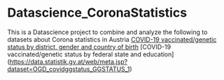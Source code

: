 # Datascience_CoronaStatistics
This is a Datascience project to combine and analyze the following to datasets about Corona statistics in Austria
[COVID-19 vaccinated/genetic status by district, gender and country of birth](https://data.statistik.gv.at/web/meta.jsp?dataset=OGD_covidggstatus2_GGSTATUS_2)
[COVID-19 vaccinated/genetic status by federal state and education] (https://data.statistik.gv.at/web/meta.jsp?dataset=OGD_covidggstatus_GGSTATUS_1)
